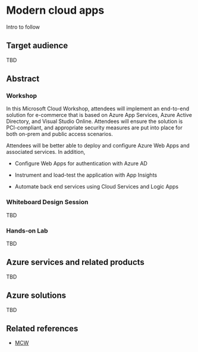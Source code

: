 # Modern cloud apps

Intro to follow

## Target audience
TBD

## Abstract

### Workshop

In this Microsoft Cloud Workshop, attendees will implement an end-to-end solution for e-commerce that is based on Azure App Services, Azure Active Directory, and Visual Studio Online. Attendees will ensure the solution is PCI-compliant, and appropriate security measures are put into place for both on-prem and public access scenarios.

Attendees will be better able to deploy and configure Azure Web Apps and associated services. In addition,

-   Configure Web Apps for authentication with Azure AD

-   Instrument and load-test the application with App Insights

-   Automate back end services using Cloud Services and Logic Apps

### Whiteboard Design Session
TBD

### Hands-on Lab
TBD

## Azure services and related products
TBD

## Azure solutions
TBD

## Related references
- [MCW](https://github.com/Microsoft/MCW)


